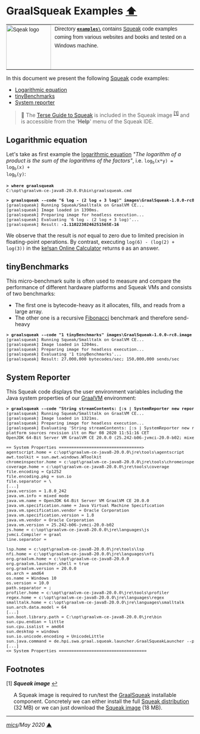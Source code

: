 # <span id="top">GraalSqueak Examples</span> <span style="size:30%;"><a href="../README.md">⬆</a></span>

<table style="font-family:Helvetica,Arial;font-size:14px;line-height:1.6;">
  <tr>
  <td style="border:0;padding:0 10px 0 0;min-width:120px;"><a href="https://squeak.org/"><img src="https://squeak.org/static/img/balloon.svg" width="120" alt="Sqeak logo"/></a></td>
  <td style="border:0;padding:0;vertical-align:text-top;">Directory <a href="./"><b><code>examples\</code></b></a> contains <a href="https://squeak.org/">Squeak</a> code examples coming from various websites and books and tested on a Windows machine.
  </td>
  </tr>
</table>

In this document we present the following [Squeak] code examples:

- [Logarithmic equation](#log)
- [tinyBenchmarks](#tiny_benchmarks)
- [System reporter](#system_reporter)

> **:mag_right:** The [Terse Guide to Squeak][squeak_guide] is included in the Squeak image <sup id="anchor_01"><a href="#footnote_01">[1]</a></sup> and is accessible from the '**Help**' menu of the Squeak IDE.

## <span id="log">Logarithmic equation</span>

Let's take as first example the [logarithmic equation][wiki_logarithm] *"The logarithm of a product is the sum of the logarithms of the factors"*, i.e. <code>log<sub>b</sub>(x*y) = log<sub>b</sub>(x) + log<sub>b</sub>(y)</code>:

<pre style="font-size:80%;">
<b>&gt; where graalsqueak</b>
C:\opt\graalvm-ce-java8-20.0.0\bin\graalsqueak.cmd
&nbsp;
<b>&gt; graalsqueak --code "6 log - (2 log + 3 log)" images\GraalSqueak-1.0.0-rc8.image</b>
[graalsqueak] Running Squeak/Smalltalk on GraalVM CE...
[graalsqueak] Image loaded in 1390ms.
[graalsqueak] Preparing image for headless execution...
[graalsqueak] Evaluating '6 log - (2 log + 3 log)'...
[graalsqueak] Result: <b>-1.1102230246251565E-16</b>
</pre>

We observe that the result is *not* equal to zero due to limited precision in floating-point operations. By contrast, executing `log(6) - (log(2) + log(3))` in the [ke!san Online Calculator][keisan] returns `0` as an answer.

<!--
<b>&gt; graalsqueak --code "3 raisedTo: 32" images\GraalSqueak-1.0.0-rc8.image</b>
[graalsqueak] Running Squeak/Smalltalk on OpenJDK 64-Bit GraalVM CE 20.0.0 (Graal-compiled)...
[graalsqueak] Image loaded in 3822ms.
Preparing image for headless execution...
[graalsqueak] Evaluating '3 raisedTo: 32'...
[graalsqueak] Result: 1853020188851841
-->

## <span id="tiny_benchmarks">tinyBenchmarks</span>

This micro-benchmark suite is often used to measure and compare the performance of different hardware platforms and Squeak VMs and consists of two benchmarks:
- The first one is bytecode-heavy as it allocates, fills, and reads from a large array.
- The other one is a recursive [Fibonacci][wiki_fibonacci] benchmark and therefore send-heavy

<pre style="font-size:80%;">
<b>&gt; graalsqueak --code "1 tinyBenchmarks" images\GraalSqueak-1.0.0-rc8.image</b>
[graalsqueak] Running Squeak/Smalltalk on GraalVM CE...
[graalsqueak] Image loaded in 1204ms.
[graalsqueak] Preparing image for headless execution...
[graalsqueak] Evaluating '1 tinyBenchmarks'...
[graalsqueak] Result: 27,000,000 bytecodes/sec; 150,000,000 sends/sec
</pre>

## <span id="system_reporter">System Reporter</span>

This Squeak code displays the user environment variables including the Java system properties of our [GraalVM] environment:

<pre style="font-size:80%;">
<b>&gt; graalsqueak --code "String streamContents: [:s | SystemReporter new reportVM: s] limitedTo: 10000" images\GraalSqueak-1.0.0-rc8.image</b>
[graalsqueak] Running Squeak/Smalltalk on GraalVM CE...
[graalsqueak] Image loaded in 1321ms.
[graalsqueak] Preparing image for headless execution...
[graalsqueak] Evaluating 'String streamContents: [:s | SystemReporter new reportVM: s] limitedTo: 10000'...
platform sources revision ilt on Mar 08 2020 11:51:16 CET
OpenJDK 64-Bit Server VM GraalVM CE 20.0.0 (25.242-b06-jvmci-20.0-b02; mixed mode)
&nbsp;
== System Properties =================================>
agentscript.home = c:\opt\graalvm-ce-java8-20.0.0\jre\tools\agentscript
awt.toolkit = sun.awt.windows.WToolkit
chromeinspector.home = c:\opt\graalvm-ce-java8-20.0.0\jre\tools\chromeinspector
coverage.home = c:\opt\graalvm-ce-java8-20.0.0\jre\tools\coverage
file.encoding = Cp1252
file.encoding.pkg = sun.io
file.separator = \
[...]
java.version = 1.8.0_242
java.vm.info = mixed mode
java.vm.name = OpenJDK 64-Bit Server VM GraalVM CE 20.0.0
java.vm.specification.name = Java Virtual Machine Specification
java.vm.specification.vendor = Oracle Corporation
java.vm.specification.version = 1.8
java.vm.vendor = Oracle Corporation
java.vm.version = 25.242-b06-jvmci-20.0-b02
js.home = c:\opt\graalvm-ce-java8-20.0.0\jre\languages\js
jvmci.Compiler = graal
line.separator =

lsp.home = c:\opt\graalvm-ce-java8-20.0.0\jre\tools\lsp
nfi.home = c:\opt\graalvm-ce-java8-20.0.0\jre\languages\nfi
org.graalvm.home = c:\opt\graalvm-ce-java8-20.0.0
org.graalvm.launcher.shell = true
org.graalvm.version = 20.0.0
os.arch = amd64
os.name = Windows 10
os.version = 10.0
path.separator = ;
profiler.home = c:\opt\graalvm-ce-java8-20.0.0\jre\tools\profiler
regex.home = c:\opt\graalvm-ce-java8-20.0.0\jre\languages\regex
smalltalk.home = c:\opt\graalvm-ce-java8-20.0.0\jre\languages\smalltalk
sun.arch.data.model = 64
[...]
sun.boot.library.path = C:\opt\graalvm-ce-java8-20.0.0\jre\bin
sun.cpu.endian = little
sun.cpu.isalist = amd64
sun.desktop = windows
sun.io.unicode.encoding = UnicodeLittle
sun.java.command = de.hpi.swa.graal.squeak.launcher.GraalSqueakLauncher --polyglot --code String streamContents: [:s | SystemReporter new reportVM: s] limitedTo: 10000 GraalSqueak-1.0.0-rc8.image
[...]
<= System Properties ===================================
</pre>


## <span id="footnotes">Footnotes</span>

<a name="footnote_01">[1]</a> ***Squeak image*** [↩](#anchor_01)

<p style="margin:0 0 1em 20px;">
A Squeak image is required to run/test the <a href="https://github.com/hpi-swa/graalsqueak">GraalSqueak</a> installable component. Concretely we can either install the full <a href="https://squeak.org/downloads/">Squeak distribution</a> (32 MB) or we can just download the <a href="https://squeak.org/downloads/">Squeak image</a> (18 MB).
</p>

***

*[mics](https://lampwww.epfl.ch/~michelou/)/May 2020* [**&#9650;**](#top)
<span id="bottom">&nbsp;</span>

<!-- link refs -->

[graalvm]: https://www.graalvm.org/
[keisan]: https://keisan.casio.com/calculator
[squeak]: https://squeak.org/
[squeak_guide]: https://wiki.squeak.org/squeak/5699
[wiki_fibonacci]: https://wiki.squeak.org/squeak/1481
[wiki_logarithm]: https://en.wikipedia.org/wiki/Logarithm
